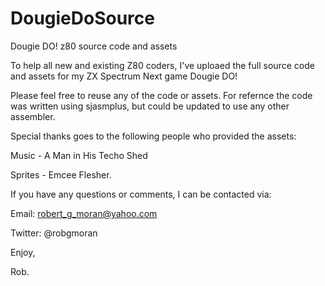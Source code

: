 # DougieDoSource
Dougie DO! z80 source code and assets

To help all new and existing Z80 coders, I've uploaed the full source code and assets for my ZX Spectrum Next game Dougie DO!

Please feel free to reuse any of the code or assets. For refernce the code was written using sjasmplus, but could be updated to use any other assembler.

Special thanks goes to the following people who provided the assets:

Music - A Man in His Techo Shed

Sprites - Emcee Flesher.

If you have any questions or comments, I can be contacted via:

Email: robert_g_moran@yahoo.com

Twitter: @robgmoran

Enjoy,

Rob.
